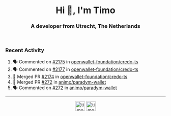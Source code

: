 <h1 align="center">Hi 👋, I'm Timo</h1>
<h3 align="center">A developer from Utrecht, The Netherlands</h3>
<br/>
<!-- https://github.com/rahuldkjain/github-profile-readme-generator --!>

<!--  <p align="left"><img src="https://github-readme-stats.vercel.app/api?username=timoglastra&show_icons=true&count_private=true&" alt="timoglastra" /></p> --!>

<!--
Github language stats
<p align="left"><img src="https://github-readme-stats.vercel.app/api/top-langs/?username=timoglastra&layout=compact" alt="timoglastra" /><p>
-->

<!-- Codestats language stats -->
<!-- <p align="left"><img src="https://codestats-readme.vercel.app/api/top-langs/?username=timoglastra&layout=compact&language_count=12" alt="timoglastra" /><p>    --!>
  
<h3>Recent Activity</h3>

<!--START_SECTION:activity-->
1. 🗣 Commented on [#2175](https://github.com/openwallet-foundation/credo-ts/pull/2175#issuecomment-2633652122) in [openwallet-foundation/credo-ts](https://github.com/openwallet-foundation/credo-ts)
2. 🗣 Commented on [#2177](https://github.com/openwallet-foundation/credo-ts/issues/2177#issuecomment-2633646123) in [openwallet-foundation/credo-ts](https://github.com/openwallet-foundation/credo-ts)
3. 🎉 Merged PR [#2174](https://github.com/openwallet-foundation/credo-ts/pull/2174) in [openwallet-foundation/credo-ts](https://github.com/openwallet-foundation/credo-ts)
4. 🎉 Merged PR [#272](https://github.com/animo/paradym-wallet/pull/272) in [animo/paradym-wallet](https://github.com/animo/paradym-wallet)
5. 🗣 Commented on [#272](https://github.com/animo/paradym-wallet/pull/272#issuecomment-2633325833) in [animo/paradym-wallet](https://github.com/animo/paradym-wallet)
<!--END_SECTION:activity-->

---

<p align="center">
<a href="https://twitter.com/timoglastra" target="blank"><img align="center" src="https://cdn.jsdelivr.net/npm/simple-icons@3.0.1/icons/twitter.svg" alt="timoglastra" height="30" width="30" /></a>
<a href="https://linkedin.com/in/timoglastra" target="blank"><img align="center" src="https://cdn.jsdelivr.net/npm/simple-icons@3.0.1/icons/linkedin.svg" alt="timoglastra" height="30" width="30" /></a>
</p>



